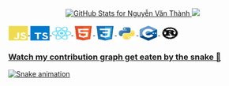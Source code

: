<div align="center">
  <a href="https://github.com/thanhtlu213">
  <img src="https://github-readme-stats.vercel.app/api?username=thanhtlu213&show_icons=true&include_all_commits=true&count_private=true&theme=jolly&layout=compact" alt="GitHub Stats for Nguyễn Văn Thành" width="700">
  <img src="https://github-readme-streak-stats.herokuapp.com?user=MishManners&theme=jolly" width="700">
</div>

<div style="display: inline_block"><br>
  <img align="center" alt="Felipe-Js" height="30" width="40" src="https://raw.githubusercontent.com/devicons/devicon/master/icons/javascript/javascript-plain.svg">
  <img align="center" alt="Felipe-Ts" height="30" width="40" src="https://raw.githubusercontent.com/devicons/devicon/master/icons/typescript/typescript-plain.svg">
  <img align="center" alt="Felipe-React" height="30" width="40" src="https://raw.githubusercontent.com/devicons/devicon/master/icons/react/react-original.svg">
  <img align="center" alt="Felipe-HTML" height="30" width="40" src="https://raw.githubusercontent.com/devicons/devicon/master/icons/html5/html5-original.svg">
  <img align="center" alt="Felipe-CSS" height="30" width="40" src="https://raw.githubusercontent.com/devicons/devicon/master/icons/css3/css3-original.svg">
  <img align="center" alt="Felipe-Python" height="30" width="40" src="https://raw.githubusercontent.com/devicons/devicon/master/icons/python/python-original.svg">
  <img align="center" alt="Felipe-CPlusPlus" height="30" width="40" src="https://raw.githubusercontent.com/devicons/devicon/master/icons/cplusplus/cplusplus-original.svg">
  <img align="center" alt="Felipe-Rust" height="30" width="40" src="https://raw.githubusercontent.com/devicons/devicon/master/icons/rust/rust-plain.svg">
  </div>
<div>  

### Watch my contribution graph get eaten by the snake 🐍
![Snake animation](https://github.com/thanhtlu213/thanhtlu213/blob/output/github-contribution-grid-snake.svg)
  

